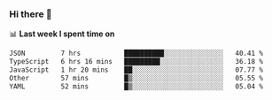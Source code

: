 ### Hi there 👋

<!--
**DBvc/DBvc** is a ✨ _special_ ✨ repository because its `README.md` (this file) appears on your GitHub profile.

Here are some ideas to get you started:

- 🔭 I’m currently working on ...
- 🌱 I’m currently learning ...
- 👯 I’m looking to collaborate on ...
- 🤔 I’m looking for help with ...
- 💬 Ask me about ...
- 📫 How to reach me: ...
- 😄 Pronouns: ...
- ⚡ Fun fact: ...
-->

📊 **Last week I spent time on**
<!--START_SECTION:waka-->

```txt
JSON         7 hrs           ██████████░░░░░░░░░░░░░░░   40.41 %
TypeScript   6 hrs 16 mins   █████████░░░░░░░░░░░░░░░░   36.18 %
JavaScript   1 hr 20 mins    ██░░░░░░░░░░░░░░░░░░░░░░░   07.77 %
Other        57 mins         █▒░░░░░░░░░░░░░░░░░░░░░░░   05.55 %
YAML         52 mins         █▒░░░░░░░░░░░░░░░░░░░░░░░   05.04 %
```

<!--END_SECTION:waka-->
